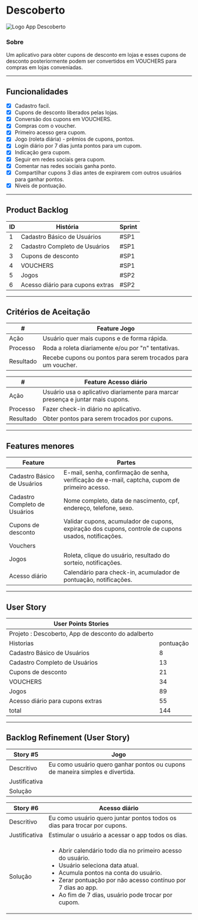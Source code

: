 # Descoberto

![Logo App Descoberto](https://blogger.googleusercontent.com/img/b/R29vZ2xl/AVvXsEhOIX28KFUbhYIzj1LNaOeODE3b5kELRMTNbafvx63agJ_vXjDx4I4EDY6ymQ2UW5Cl68G28OV1GpZ388SZP_fJeXx-dp1uakX__HkJHM6PitzkH2ctjlOb9-J97aKkMq1JAnMtPlctCc04eVXWdpJB-o7mVw7p9ssUZxwEgiAtrByMN909a1kSDQqxRg/s320/Descoberto%20logo.png)

### Sobre

Um aplicativo para obter cupons de desconto em lojas e esses cupons de desconto posteriormente podem ser convertidos em VOUCHERS para compras em lojas conveniadas.

---

## Funcionalidades

- [x] Cadastro facil.
- [x] Cupons de desconto liberados pelas lojas.
- [x] Conversão dos cupons em VOUCHERS.
- [x] Compras com o voucher.
- [x] Primeiro acesso gera cupom.
- [x] Jogo (roleta diária) - prêmios de cupons, pontos.
- [x] Login diário por 7 dias junta pontos para um cupom.
- [x] Indicação gera cupom.
- [x] Seguir em redes sociais gera cupom.
- [x] Comentar nas redes sociais ganha ponto.
- [x] Compartilhar cupons 3 dias antes de expirarem com outros usuários para ganhar pontos.
- [x] Níveis de pontuação.

---

## Product Backlog

| ID  | História                         | Sprint |
| --- | -------------------------------- | ------ |
| 1   | Cadastro Básico de Usuários      | #SP1   |
| 2   | Cadastro Completo de Usuários    | #SP1   |
| 3   | Cupons de desconto               | #SP1   |
| 4   | VOUCHERS                         | #SP1   |
| 5   | Jogos                            | #SP2   |
| 6   | Acesso diário para cupons extras | #SP2   |

---

## Critérios de Aceitação

| #         | Feature Jogo                                                 |
| --------- | ------------------------------------------------------------ |
| Ação      | Usuário quer mais cupons e de forma rápida.                  |
| Processo  | Roda a roleta diariamente e/ou por "n" tentativas.           |
| Resultado | Recebe cupons ou pontos para serem trocados para um voucher. |

| #         | Feature Acesso diário                                                           |
| --------- | ------------------------------------------------------------------------------- |
| Ação      | Usuário usa o aplicativo diariamente para marcar presença e juntar mais cupons. |
| Processo  | Fazer check-in diário no aplicativo.                                            |
| Resultado | Obter pontos para serem trocados por cupons.                                    |

---

## Features menores

| Feature                       | Partes                                                                                               |
| ----------------------------- | ---------------------------------------------------------------------------------------------------- |
| Cadastro Básico de Usuários   | E-mail, senha, confirmação de senha, verificação de e-mail, captcha, cupom de primeiro acesso.       |
| Cadastro Completo de Usuários | Nome completo, data de nascimento, cpf, endereço, telefone, sexo.                                    |
| Cupons de desconto            | Validar cupons, acumulador de cupons, expiração dos cupons, controle de cupons usados, notificações. |
| Vouchers                      |                                                                                                      |
| Jogos                         | Roleta, clique do usuário, resultado do sorteio, notificações.                                       |
| Acesso diário                 | Calendário para check-in, acumulador de pontuação, notificações.                                     |

---

## User Story

| User Points Stories                                |           |
| -------------------------------------------------- | --------- |
| Projeto : Descoberto, App de desconto do adalberto |
| Historias                                          | pontuação |
| Cadastro Básico de Usuários                        | 8         |
| Cadastro Completo de Usuários                      | 13        |
| Cupons de desconto                                 | 21        |
| VOUCHERS                                           | 34        |
| Jogos                                              | 89        |
| Acesso diário para cupons extras                   | 55        |
| total                                              | 144       |

---

## Backlog Refinement (User Story)

| Story #5      | Jogo                                                                          |
| ------------- | ----------------------------------------------------------------------------- |
| Descritivo    | Eu como usuário quero ganhar pontos ou cupons de maneira simples e divertida. |
| Justificativa |                                                                               |
| Solução       |                                                                               |

| Story #6      | Acesso diário                                                                                                                                                                                                                                                                            |
| ------------- | ---------------------------------------------------------------------------------------------------------------------------------------------------------------------------------------------------------------------------------------------------------------------------------------- |
| Descritivo    | Eu como usuário quero juntar pontos todos os dias para trocar por cupons.                                                                                                                                                                                                                |
| Justificativa | Estimular o usuário a acessar o app todos os dias.                                                                                                                                                                                                                                       |
| Solução       | <ul><li>Abrir calendário todo dia no primeiro acesso do usuário.</li><li>Usuário seleciona data atual.</li><li>Acumula pontos na conta do usuário.</li><li>Zerar pontuação por não acesso contínuo por 7 dias ao app.</li><li>Ao fim de 7 dias, usuário pode trocar por cupom.</li></ul> |

